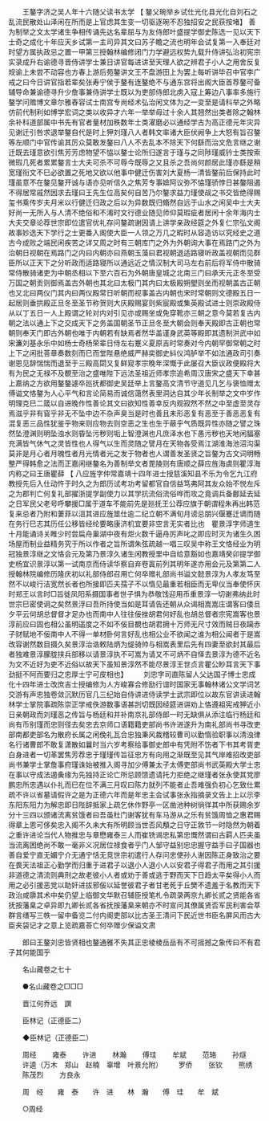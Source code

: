 <!-- { "loadSidebar": true } -->
　　王鏊字济之吴人年十六随父读书太学 【 鏊父琬举乡试仕光化县光化自刘石之乱流民散处山泽闲在所而是上官虑其生变一切驱逐琬不忍独招安之民获按堵】 善为制举之文太学诸生争相传诵先达名辈屈与为友侍郎叶盛提学御史陈选一见以天下士奇之成化十年应天乡试第一主司异其文曰苏子瞻之流也明年会试复第一入奉廷对时望方属执政忌之置一甲第三授翰林编修闭门力学避远权势九载升侍讲弘治初宪宗实录成升右谕德寻晋侍讲学士兼日讲官每进讲至天理人欲之辨君子小人之用舍反复规谕上未尝不动容也方春上游后苑鏊讲文王不盘游田上为罢上每听讲毕召中官李广戒之曰今日讲官指若辈矣张寿宁侯于鏊有连鏊绝不与通东宫将出阁大臣首荐鏊可备辅导命兼谕德寻升少詹事兼侍讲学士既以为吏部侍郎北虏入寇上筹边八事率多施行鏊学问赡博文章尔雅舂容试士南宫专尚经术弘治闲文体为之一变至是请科举之外略仿前代制利如博学宏词之类以收异才六年一举举毋过十余人其翘然出类者除之翰林余补科道部属中书先有官者量材加秩数年士类濯磨必以通经学古为高正德元年灾异见谢迁引咎求退举鏊自代是时上狎刘瑾八人者韩文率诸大臣伏阙争上大怒有旨召鏊等左顺门中官传谕其厉众莫敢发鏊曰八人不去乱本不除天下何繇而治文危言继之谢迁既去瑾意欲引焦芳芳虑物望不恊以鏊士论所归遂言于瑾与之同陟瑾威钤士类按索微瑕几死者累累鏊言士大夫可杀不可辱今既辱之又且杀之吾尚何颜居此瑾亦繇是稍宽瑾衔文不巳必欲置之死地又欲以他事中健迁伤害刘大夏杨一清皆鏊前后保持此时瑾虽意不在鏊见鏊开诚与语亦见听信久之焦芳专事媕阿议弥不恊瑾骄悖日甚鏊阻遏不得居常戚然因求去瑾曰王先生位高矣何自苦乃尔鏊求益力瑾使觇之书交皆绝得赐玺书乘传岁夫月米以行健迁归政之后以为异数既归翛然自远于山水之闲吴中士大夫好尚一无所入与人清不绝俗和不淆时文行德业随见师仰莫瑕疵者居闲十余年海内士大夫交章论荐世宗即位遣官优礼存问鏊疏谢因请上讲学亲政经筵之外复仁宗弘文阁故事妙选天下学行之士更番入阁使大臣一人领之万几之暇时从容造访以究经史之道古今成败之端民闲疾苦之详又周之时有三朝库门之外为外朝询大事在焉路门之外为治朝日视朝在焉路门之内曰内朝亦曰燕朝玉藻曰君视朝退适路寝听政盖视朝而见群臣所以正天下之分听政而适路寝所以通远近之情汉制大司马左右前后将军侍中散骑常侍散骑诸吏为中朝丞相以下至六百石为外朝唐皇城之北南三门曰承天元正冬至受万国之朝贡则御焉盖古外朝也其北曰太极门其内曰太极殿朔朢则坐而视朝盖古正朝也又北曰两仪门其内曰两仪殿常日听朝而视事盖古内朝也宋时常朝则文德殿五日一起居则垂拱殿正旦冬至圣节称贺则大庆殿赐宴则紫宸殿或集英殿试进士则崇政殿侍从以丁五日一人上殿谓之轮对内对引见亦或赐坐或免穿靴亦三朝之意今莫若复古内朝之法以通上下之交成天下之务盖国朝圣节正旦冬至大朝会则奉天殿即古正朝也常朝则奉天门即古外朝也唯于内朝若有缺焉者然华盖谨身武英等殿即其遗制洪武中如宋濂刘基永乐中如杨士奇杨荣辈日侍左右蹇义夏原吉时常奏对今内朝罕御常朝之时上下之闲批荅章奏数刻而巳而堂陛悬绝威严赫奕御史紏仪鸿胪举不如法通政司引奏谢恩见辞惴惴而退至于三殿高閟又复鲜窥孝宗晚年深慨于此屡召大臣议政便殿将大有为民之无禄不及覩至治之盛唯陛下远法圣祖近师孝宗追希周汉唐宋之盛天下幸甚上嘉纳之方欲用鏊鏊遽卒廵抚都御史吴廷举上言鏊高文清节守道见几乞与褒恤赠太傅谥文恪鏊为人心平气和言论简易而诚信蔼然表里洞达自其少年长制举之文中岁作明理克巳二箴以自进晚作性善论其文曰欲知性善幸反内观寂然不然之中至虚至灵存焉滋乎非有窅乎非无不坠中边不杂声臭当是时也善且未形恶复有恶至于善恶恶复有混复恶三品性犹鉴乎物来则应物去则空恶之生也生于蔽乎气质既异性亦随之譬之珠然坠澄渊则明坠浊水则昏坠污秽则垢上智澄渊也凡庶泽水也下愚污秽也天地闲腷塞充满皆气休气之灵皆性也人得气以生而灵随之譬月在天物各受焉江湖淮海池沼沟渠莫非是月心者月魄性者月光情者光之发于物者也人谓善发圣贤之旨鏊为古文词明畅整严得韩愈之法而正嘉闲继鏊名为善制举文者毘陵则有唐顺之薛应旌海虞则瞿淳海内称之曰王唐瞿薛 【 八应旌字仲常嘉靖十四年进士授慈溪知县不乐为令乞九江府教授先后入仕动忤于时久之为郎历试考功考留都官自信益笃弗阿其友众始不悦左斥之为郡判亡何复礼部擢浙提学副使力以其学抗流俗流俗哗而攻之竟调兵备鄜延去延之日军民父老号呼攀援□属于道车不能前先是廵抚王公荐应旗于朝谓程朱再出韩范复来忌者乃附和萋菲以沮其进应旌筮仕逾二纪立朝不满旬月谤忌朋兴偃蹇迁谪而随在务行巳志其历任公移皆经纶要略康济机宜要非空言无实者比也　瞿景淳字师道生十月能诵诗关睢少时尝扁舟巢湖中夜有炬火数千逼舟厉声叱之即应时灭为诸生久困场屋而制业益精务究于所以作者之旨所谓朱弦疏越一唱三叹吴中称王文恪经业为明冠独景淳继之文恪会元及第乃景淳久诸生闲教授里中自给意豁如也嘉靖癸卯提学御史杨宜识景淳以第一试南京而侍读华察自弃卷寘前列其明年遂亦用会元及第第二人授翰林院编修历隆庆初以礼部侍郎召用亡何卒赠礼部尚书谥文懿景淳为人孝友笃至然不以峻行洁宽然长者也所接即匹夫孺子不以惰见最重若相臣而无卑仪当奉使怀庆时郑王以言时□旨徙凤阳系摄国事者世子惧为恭敬饯迎用币重景淳一切谢弗纳此时世宗巳密使诇之矣然景浮曰吾所持使当如是耳请告还朝从众谒相嵩嵩庄谓客曰倭旦夕平云何胡总督督才足办也而南中人往往佞挫胡君何好乱也胡总督者宗宪嵩客也景淳前应曰固也相公虽明遥度之不如不佞目覩也胡君拥十万师无尺寸效而贼日夜躏赤子财赋地不佞南中人不得一单材卧何言好乱也相公业不欲闻之谁为相公闻者于是嵩改容谢然数目摄久矣景淳治诰敕陆炳为缇骑帅与相嵩表里后先有四妻至欲封其最后者独难景淳朦胧挟兵部移以请景淳执不可嵩为请又不可炳不自怿去景淳为德不近名为文不近好为吏不近俗以故天下虽知景淳然不能尽景淳王世贞言瞿公眇耳言天下事劲挺不阿而要归之忠厚士宁可皮相也】 
　　刘忠字司直陈留人父达国子博士忠成化十四年进士改庶吉士授编修为人方峻寡合修励行谊时国家无事翰林诸公文学词艺交游有声忠独卷敛沉默历官几三纪始自侍讲进侍读学士武宗即位以故东官讲读进翰林学士掌院事疏陈崇正学戒佚游数事语甚剀切既因经筵进讲劝上恪遵祖宪戒狎近小日亲朝政而刘瑾恶之传旨与杨廷和并补南京礼部侍郎一时无缺俱从添注临行杨廷和尚有币别瑾而忠则径去矣忠去京师口语籍籍吏部尚书许进遂升为南礼部尚书寻改吏部南都吏部名为散府长属之闲俛礼瓦合忠独秉风裁稽较曹司以勤惰验职事以清浊律名行诸曹郎不敢复潇散如曩时当六岁考察给事御史郎中有凭附不饬者下书其考胥吏白身进者一切革罢焦芳荐忠于瑾瑾传旨征忠方有向用之渐既至见其气岸难招改吏部尚书兼学士掌詹事府瑾诛始被推入阁寻加少傅兼太子太傅吏部尚书武英殿大学士忠在事以守成法遏夤缘为先独持正论亡所忌顾馈遗请托力拒绝之继瑾者张永使其党廖鹏忠所忠遇以仆礼而巳在位不满三月叹曰陈力就列不能者止吾难强负初心乞致仕累疏不许以省墓请假许之是为正德六年而是年忠主会试事张永指摘录文告上上以示李东阳东阳力为解忠即日陛辞抵家上疏乞休作野亭一区凿池种树徜徉其中所获赐余岁分十三四以颁诸流离贫饿者曰吾虽杜门谢客犹有车马游从之乐有贫饿周恤之惠君赐得章上恩可侈矣忠入阁不久未大有所明顾当世否风頺之日守正敦节一时隐然为朝着之重许进论当代人物推忠与章懋雍泰三人而崔铣谒忠私第忠慨然谓曰古羁人匹夫虽当流离困绝尚不敢一毫非义况居位禄食者乎门人邹守益别忠忠握守益手曰子国器也善自爱宁直无媚宁介无通宁恬无竞世宗初遣行人存问忠使孙人谢因陈正身致治之要在畏天法祖正心勤学而归重于进君子以退小人退小人以安君子得君子而用之其引援非道德之清流则典刑之故老彼小人者或劝于善或逃于野而天下日趋太平矣得小人而用之必引援恶党以助奸进拔邪佞以延誉彼君子者甘老死于丘樊不遗羞于名教而天下政治咸隳其术中矣仍望上临御文华默召辅臣授笔札令疏录两京九卿长贰之贤能各省抚按藩臬之卓异即九卿长贰各省抚按藩臬来朝亦不时宣问其僚属贤否军民利害会萃群言缮写三帙一留中备览二付内阁吏部以比古圣王清问下民近世书臣名屏风而古大臣夹袋记才之意上览疏嘉荅亡何卒赠少保谥文肃 

　　郎曰王鏊刘忠皆贤相也鏊通雅不失其正忠棱棱岳岳有不可摇撼之象传曰不有君子其何能国乎 

　　名山藏卷之七十




　　●名山藏卷之□□□ 

　　晋江何乔远　譔 

　　臣林记（正德臣二） 

　　◆臣林记（正德臣二） 

　　周经 
　　雍泰 
　　许进 
　　林瀚 
　　傅珪 
　　牟斌 
　　范辂 
　　孙燧 
　　许逵（万木　郑山　赵楠　辜增　叶景允附） 
　　罗侨 
　　张钦 
　　熊绣 
　　陈茂烈 
　　方良永 

　　周　经　　雍　泰　　许　进　　林　瀚　　傅　珪　　牟　斌 

　　○周经 

